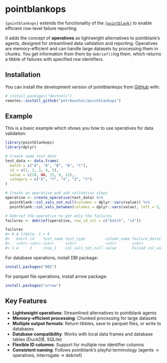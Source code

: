 

<!-- README.md is generated from README.qmd. Please edit that file -->

# pointblankops

<!-- badges: start -->

<!-- badges: end -->

`{pointblankops}` extends the functionality of the
[`{pointblank}`](https://rstudio.github.io/pointblank/) to enable
efficient row-level failure reporting.

It adds the concept of **operatives** as lightweight alternatives to
pointblank’s agents, designed for streamlined data validation and
reporting. Operatives are memory-efficient and can handle large datasets
by processing them in chunks. You get information from them by
`debrief()`ing them, which returns a tibble of failures with specified
row identifiers.

## Installation

You can install the development version of pointblankops from
[GitHub](https://github.com/) with:

``` r
# install.packages("devtools")
remotes::install_github("petrbouchal/pointblankops")
```

## Example

This is a basic example which shows you how to use operatives for data
validation:

``` r
library(pointblankops)
library(dplyr)

# Create some test data
test_data <- data.frame(
  batch = c("A", "A", "B", "B", "C"),
  id = c(1, 2, 3, 4, 5),
  value = c(10, NA, 15, 8, 12),
  category = c("X", "Y", "X", "Z", "Y")
)

# Create an operative and add validation steps
operative <- create_operative(test_data) %>%
  pointblank::col_vals_not_null(columns = dplyr::vars(value)) %>%
  pointblank::col_vals_between(columns = dplyr::vars(value), left = 5, right = 20)

# Debrief the operative to get only the failures
failures <- debrief(operative, row_id_col = c("batch", "id"))
```

``` r
failures
#> # A tibble: 1 × 6
#>   batch id    test_name test_type         column_name failure_details           
#>   <chr> <chr> <chr>     <chr>             <chr>       <chr>                     
#> 1 A     2     step_1    col_vals_not_null value       Failed col_vals_not_null …
```

For database operations, install DBI package:

``` r
install.packages("DBI")
```

For parquet file operations, install arrow package:

``` r
install.packages("arrow")
```

## Key Features

- **Lightweight operatives**: Streamlined alternatives to pointblank
  agents
- **Memory-efficient processing**: Chunked processing for large
  datasets  
- **Multiple output formats**: Return tibbles, save to parquet files, or
  write to databases
- **Database compatibility**: Works with local data frames and database
  tables (DuckDB, SQLite)
- **Flexible ID columns**: Support for multiple row identifier columns
- **Consistent naming**: Follows pointblank’s playful terminology
  (agents → operatives, interrogate → debrief)
